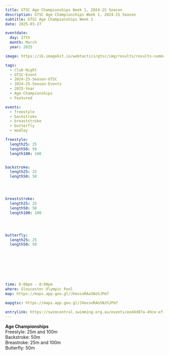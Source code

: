 ```yaml
---
title: GTSC Age Championships Week 1, 2024-25 Season
description: GTSC Age Championships Week 1, 2024-25 Season
subtitle: GTSC Age Championships Week 1
date: 2025-03-27

eventdate:
  day: 27th
  month: March
  year: 2025

image: https://ik.imagekit.io/webtactics/gtsc/img/results/results-summary-18.jpg

tags:
  - Club-Night
  - GTSC-Event
  - 2024-25-Season-GTSC
  - 2024-25-Season-Events
  - 2025-Year
  - Age-Championships
  - Featured

events:
  - freestyle
  - backstroke
  - breaststroke
  - butterfly
  - medley

freestyle:
  length25: 25
  length50: 50
  length100: 100


backstroke:
  length25: 25
  length50: 50




breaststroke:
  length25: 25
  length50: 50
  length100: 100




butterfly:
  length25: 25
  length50: 50








time: 6:00pm - 8:00pm
where: Gloucester Olympic Pool
map: https://maps.app.goo.gl/JXexsoRAoSNzhJPm7

mapgtsc: https://maps.app.goo.gl/JXexsoRAoSNzhJPm7

entrylink: https://swimcentral.swimming.org.au/events/eed4d87a-49ce-ef11-8eea-002248978584/detail
---
```


<strong>Age Championships</strong><br/>
Freestyle: 25m and 100m<br/>
Backstroke: 50m<br/>
Breastroke: 25m and 100m<br/>
Butterfly: 50m<br/>


